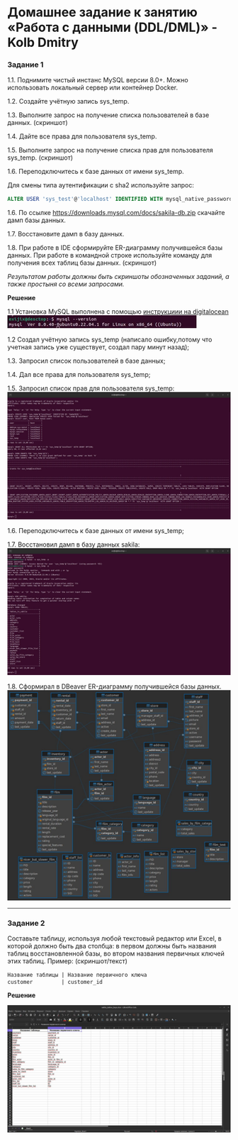 # Домашнее задание к занятию «Работа с данными (DDL/DML)» - Kolb Dmitry 

### Задание 1
1.1. Поднимите чистый инстанс MySQL версии 8.0+. Можно использовать локальный сервер или контейнер Docker.

1.2. Создайте учётную запись sys_temp. 

1.3. Выполните запрос на получение списка пользователей в базе данных. (скриншот)

1.4. Дайте все права для пользователя sys_temp. 

1.5. Выполните запрос на получение списка прав для пользователя sys_temp. (скриншот)

1.6. Переподключитесь к базе данных от имени sys_temp.

Для смены типа аутентификации с sha2 используйте запрос: 
```sql
ALTER USER 'sys_test'@'localhost' IDENTIFIED WITH mysql_native_password BY 'password';
```
1.6. По ссылке https://downloads.mysql.com/docs/sakila-db.zip скачайте дамп базы данных.

1.7. Восстановите дамп в базу данных.

1.8. При работе в IDE сформируйте ER-диаграмму получившейся базы данных. При работе в командной строке используйте команду для получения всех таблиц базы данных. (скриншот)

*Результатом работы должны быть скриншоты обозначенных заданий, а также простыня со всеми запросами.*

**Решение**

1.1 Установка MySQL выполнена с помощью [инструкциии на digitalocean](https://www.digitalocean.com/community/tutorials/how-to-install-mysql-on-ubuntu-22-04)
![image 1](png/3.jpg)

1.2 Создал учётную запись sys_temp (написало ошибку,потому что учетная запись уже существует, создал пару минут назад); 

1.3. Запросил список пользователей в базе данных;

1.4. Дал все права для пользователя sys_temp;

1.5. Запросил список прав для пользователя sys_temp:
![image 2](png/2.jpg)


1.6. Переподключитесь к базе данных от имени sys_temp;

1.7. Восстановил дамп в базу данных sakila:
![image 3](png/4.jpg)

1.8. Сформирал в DBeaver ER-диаграмму получившейся базы данных.
![image 4](png/5.jpg)

---

### Задание 2
Составьте таблицу, используя любой текстовый редактор или Excel, в которой должно быть два столбца: в первом должны быть названия таблиц восстановленной базы, во втором названия первичных ключей этих таблиц. Пример: (скриншот/текст)
```
Название таблицы | Название первичного ключа
customer         | customer_id
```

**Решение**

![image 5](png/6.jpg)

